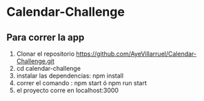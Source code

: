 # Calendar-Challenge

## Para correr la app
1. Clonar el repositorio https://github.com/AyeVillarruel/Calendar-Challenge.git
2. cd calendar-challenge
3. instalar las dependencias: npm install
4. correr el comando : npm start ó npm run start
5. el proyecto corre en localhost:3000
